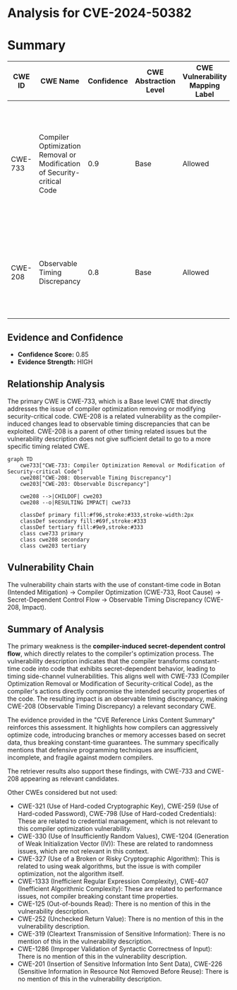 # Analysis for CVE-2024-50382

# Summary
| CWE ID | CWE Name | Confidence | CWE Abstraction Level | CWE Vulnerability Mapping Label | CWE-Vulnerability Mapping Notes |
|---|---|---|---|---|---|
| CWE-733 | Compiler Optimization Removal or Modification of Security-critical Code | 0.9 | Base | Allowed | Primary CWE: The root cause is a compiler optimization that removes or modifies security-critical code, specifically code intended to be constant-time.|
| CWE-208 | Observable Timing Discrepancy | 0.8 | Base | Allowed | Secondary CWE: The compiler-induced changes lead to timing discrepancies that can be observed by an attacker.|

## Evidence and Confidence

*   **Confidence Score:** 0.85
*   **Evidence Strength:** HIGH

## Relationship Analysis
The primary CWE is CWE-733, which is a Base level CWE that directly addresses the issue of compiler optimization removing or modifying security-critical code. CWE-208 is a related vulnerability as the compiler-induced changes lead to observable timing discrepancies that can be exploited. CWE-208 is a parent of other timing related issues but the vulnerability description does not give sufficient detail to go to a more specific timing related CWE.

```mermaid
graph TD
    cwe733["CWE-733: Compiler Optimization Removal or Modification of Security-critical Code"]
    cwe208["CWE-208: Observable Timing Discrepancy"]
    cwe203["CWE-203: Observable Discrepancy"]

    cwe208 -->|CHILDOF| cwe203
    cwe208 --o|RESULTING IMPACT| cwe733
    
    classDef primary fill:#f96,stroke:#333,stroke-width:2px
    classDef secondary fill:#69f,stroke:#333
    classDef tertiary fill:#9e9,stroke:#333
    class cwe733 primary
    class cwe208 secondary
    class cwe203 tertiary
```

## Vulnerability Chain
The vulnerability chain starts with the use of constant-time code in Botan (Intended Mitigation) -> Compiler Optimization (CWE-733, Root Cause) -> Secret-Dependent Control Flow -> Observable Timing Discrepancy (CWE-208, Impact).

## Summary of Analysis
The primary weakness is the **compiler-induced secret-dependent control flow**, which directly relates to the compiler's optimization process. The vulnerability description indicates that the compiler transforms constant-time code into code that exhibits secret-dependent behavior, leading to timing side-channel vulnerabilities. This aligns well with CWE-733 (Compiler Optimization Removal or Modification of Security-critical Code), as the compiler's actions directly compromise the intended security properties of the code. The resulting impact is an observable timing discrepancy, making CWE-208 (Observable Timing Discrepancy) a relevant secondary CWE.

The evidence provided in the "CVE Reference Links Content Summary" reinforces this assessment. It highlights how compilers can aggressively optimize code, introducing branches or memory accesses based on secret data, thus breaking constant-time guarantees. The summary specifically mentions that defensive programming techniques are insufficient, incomplete, and fragile against modern compilers.

The retriever results also support these findings, with CWE-733 and CWE-208 appearing as relevant candidates.

Other CWEs considered but not used:

*   CWE-321 (Use of Hard-coded Cryptographic Key), CWE-259 (Use of Hard-coded Password), CWE-798 (Use of Hard-coded Credentials): These are related to credential management, which is not relevant to this compiler optimization vulnerability.
*   CWE-330 (Use of Insufficiently Random Values), CWE-1204 (Generation of Weak Initialization Vector (IV)): These are related to randomness issues, which are not relevant in this context.
*   CWE-327 (Use of a Broken or Risky Cryptographic Algorithm): This is related to using weak algorithms, but the issue is with compiler optimization, not the algorithm itself.
*   CWE-1333 (Inefficient Regular Expression Complexity), CWE-407 (Inefficient Algorithmic Complexity): These are related to performance issues, not compiler breaking constant time properties.
*   CWE-125 (Out-of-bounds Read): There is no mention of this in the vulnerability description.
*   CWE-252 (Unchecked Return Value): There is no mention of this in the vulnerability description.
*   CWE-319 (Cleartext Transmission of Sensitive Information): There is no mention of this in the vulnerability description.
*   CWE-1286 (Improper Validation of Syntactic Correctness of Input): There is no mention of this in the vulnerability description.
*   CWE-201 (Insertion of Sensitive Information Into Sent Data), CWE-226 (Sensitive Information in Resource Not Removed Before Reuse): There is no mention of this in the vulnerability description.